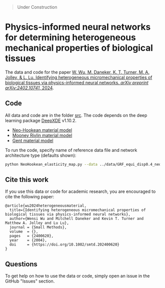 > Under Construction

# Physics-informed neural networks for determining heterogeneous mechanical properties of biological tissues

The data and code for the paper [W. Wu, M. Daneker, K. T. Turner, M. A. Jolley, & L. Lu. Identifying heterogeneous micromechanical properties of biological
tissues via physics-informed neural networks. *arXiv preprint arXiv:2402.10741*, 2024](https://arxiv.org/abs/2402.10741).

## Code

All data and code are in the folder [src](src). The code depends on the deep learning package [DeepXDE](https://github.com/lululxvi/deepxde) v1.10.2. 

- [Neo-Hookean material model](src/NeoHookean_elasticity_map.py)
- [Mooney Rivlin material model](src/MooneyRivlin_elasticity_map.py)
- [Gent material model](src/Gent_elasticity_map.py)

To run the code, specify name of reference data file and network architecture type (defaults shown):
```bash
python NeoHookean_elasticity_map.py --data ../data/GRF_equi_disp0.4_neo.npy --network 2B
```
## Cite this work

If you use this data or code for academic research, you are encouraged to cite the following paper:

```
@article{wu2024heterogeneousmaterial,
  title={Identifying heterogeneous micromechanical properties of biological tissues via physics-informed neural networks}, 
  author={Wensi Wu and Mitchell Daneker and Kevin T. Turner and Matthew A. Jolley and Lu Lu},
  journal = {Small Methods},
  volume  = {},
  pages   = {2400620},
  year    = {2004},
  doi     = {https://doi.org/10.1002/smtd.202400620}
}
```

## Questions

To get help on how to use the data or code, simply open an issue in the GitHub "Issues" section.
